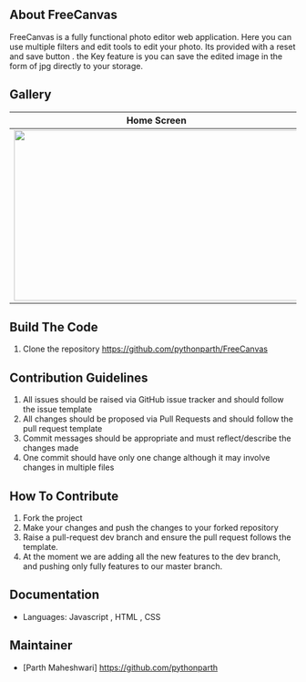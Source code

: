 ## About FreeCanvas 
FreeCanvas is a fully functional photo editor web application.
Here you can use multiple filters and edit tools to edit your photo.
Its provided with a reset and save button . 
the Key feature is you can save the edited image in the form of jpg directly to your storage.

## Gallery
|Home Screen|Edited Screen|
|-------|-------|
|<img src="C:\Users\parth\OneDrive\Pictures\Screenshots\Screenshot 2023-05-09 201741.png" width="500" height="300" /> | <img src="![image](https://github.com/pythonparth/FreeCanvas/assets/92641821/ebe2fffb-fa30-4481-b475-ffdbff6b1ee8)" width="500" height="300" />

## Build The Code
1. Clone the repository https://github.com/pythonparth/FreeCanvas


## Contribution Guidelines
1. All issues should be raised via GitHub issue tracker and should follow the issue template
2. All changes should be proposed via Pull Requests and should follow the pull request template
3. Commit messages should be appropriate and must reflect/describe the changes made
4. One commit should have only one change although it may involve changes in multiple files

## How To Contribute
1. Fork the project
2. Make your changes and push the changes to your forked repository
3. Raise a pull-request dev branch and ensure the pull request follows the template.
4. At the moment we are adding all the new features to the dev branch, and pushing only fully features to our master branch.

## Documentation
- Languages: Javascript , HTML , CSS          
## Maintainer
- [Parth Maheshwari] https://github.com/pythonparth
